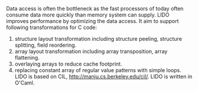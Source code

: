 Data access is often the bottleneck as the fast processors of today often consume data more quickly than memory system can supply. LIDO improves performance by optimizing the data access. It aim to support following transformations for C code:
1. structure layout transformation including structure peeling, structure splitting, field reordering.
2. array layout transformation including array transposition, array flattening.
3. overlaying arrays to reduce cache footprint.
4. replacing constant array of regular value patterns with simple loops.
LIDO is based on CIL, http://manju.cs.berkeley.edu/cil/.
LIDO is written in O'Caml.